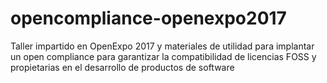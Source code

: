 # opencompliance-openexpo2017
Taller impartido en OpenExpo 2017 y materiales de utilidad para implantar un open compliance para garantizar la compatibilidad de licencias FOSS y propietarias en el desarrollo de productos de software
